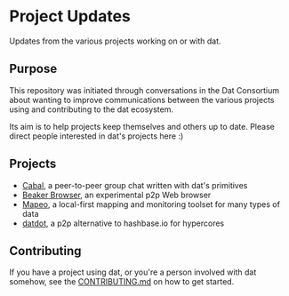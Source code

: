 # Project Updates
Updates from the various projects working on or with dat.

## Purpose
This repository was initiated through conversations in the Dat Consortium about wanting to improve communications between the various projects using and contributing to the dat ecosystem. 

Its aim is to help projects keep themselves and others up to date. Please direct people interested in dat's projects here :)

## Projects 
* [Cabal](cabal/README.md), a peer-to-peer group chat written with dat's primitives
* [Beaker Browser](beaker-browser/README.md), an experimental p2p Web browser
* [Mapeo](mapeo/README.md), a local-first mapping and monitoring toolset for many types of data
* [datdot](datdot/README.md), a p2p alternative to hashbase.io for hypercores 

## Contributing
If you have a project using dat, or you're a person involved with dat somehow, 
see the [CONTRIBUTING.md](CONTRIBUTING.md) on how to get started.
